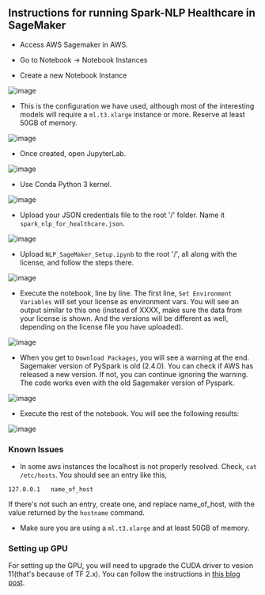 ## Instructions for running Spark-NLP Healthcare in SageMaker
+ Access AWS Sagemaker in AWS.
+ Go to Notebook -> Notebook Instances

+ Create a new Notebook Instance

![image](https://user-images.githubusercontent.com/36634572/170064724-eaae2235-6d75-41cd-a0e8-277a854172c7.png)

+ This is the configuration we have used, although most of the interesting models will require a `ml.t3.xlarge` instance or more. Reserve at least 50GB of memory.

![image](https://user-images.githubusercontent.com/36634572/170065661-b39825e2-2efc-4850-a452-5f61b72000b9.png)

+ Once created, open JupyterLab.

![image](https://user-images.githubusercontent.com/36634572/170065331-0d35782d-5f89-42d1-a789-c6c6e82b83c3.png)

+ Use Conda Python 3 kernel.

![image](https://user-images.githubusercontent.com/36634572/170065757-6508dbac-adfc-4998-a7e5-63dc265f55a9.png)

+ Upload your JSON credentials file to the root '/' folder. Name it `spark_nlp_for_healthcare.json`.

![image](https://user-images.githubusercontent.com/36634572/170066019-bb58ac1e-bf2e-42c3-9a92-f6ae16e33fd7.png)

+ Upload `NLP_SageMaker_Setup.ipynb` to the root '/', all along with the license, and follow the steps there.

![image](https://user-images.githubusercontent.com/36634572/170067085-eedc1176-3d28-4dd2-ac71-402ac2b291ce.png)

+ Execute the notebook, line  by line. The first line, `Set Environment Variables` will set your license as environment vars. You will see an output similar to this one (instead of XXXX, make sure the data from your license is shown. And the versions will be different as well, depending on the license file you have uploaded).

![image](https://user-images.githubusercontent.com/36634572/170069419-a574f743-4681-482c-888c-e087511a9319.png)

+ When you get to `Download Packages`, you will see a warning at the end. Sagemaker version of PySpark is old (2.4.0). You can check if AWS has released a new version. If not, you can continue ignoring the warning. The code works even with the old Sagemaker version of Pyspark.

![image](https://user-images.githubusercontent.com/36634572/170068841-91b6131d-2879-4beb-9a1c-21b3563f60bf.png)

+ Execute the rest of the notebook. You will see the following results:

![image](https://user-images.githubusercontent.com/36634572/170070181-aeb78471-a402-4511-838f-5cc719913db0.png)

### Known Issues
+ In some aws instances the localhost is not properly resolved. Check, `cat /etc/hosts`. You should see an entry like this,
```
127.0.0.1	name_of_host
```
If there's not such an entry, create one, and replace name_of_host, with the value returned by the `hostname` command.

+ Make sure you are using a `ml.t3.xlarge` and at least 50GB of memory.

### Setting up GPU
For setting up the GPU, you will need to upgrade the CUDA driver to vesion 11(that's because of TF 2.x).
You can follow the instructions in [this blog post](https://arinzeakutekwe.medium.com/how-to-configure-nvidia-gpu-to-work-with-tensorflow-2-on-aws-sagemaker-1be98b9db464).

